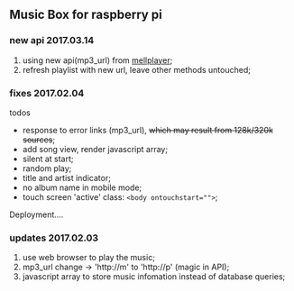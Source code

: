 ## Music Box for raspberry pi

### new api 2017.03.14

1. using new api(mp3_url) from [mellplayer](https://github.com/Mellcap/MellPlayer);
2. refresh playlist with new url, leave other methods untouched;


### fixes 2017.02.04

todos

+ response to error links (mp3_url), ~~which may result from 128k/320k sources~~;
+ add song view, render javascript array;
+ silent at start;
+ random play;
+ title and artist indicator;
+ no album name in mobile mode;
+ touch screen 'active' class: `<body ontouchstart="">`;

Deployment....


### updates 2017.02.03

1. use web browser to play the music;
2. mp3_url change -> 'http://m' to 'http://p' (magic in API);
3. javascript array to store music infomation instead of database queries;
